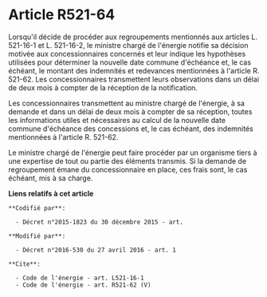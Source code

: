 # Article R521-64

Lorsqu'il décide de procéder aux regroupements mentionnés aux articles L. 521-16-1 et L. 521-16-2, le ministre chargé de
l'énergie notifie sa décision motivée aux concessionnaires concernés et leur indique les hypothèses utilisées pour déterminer
la nouvelle date commune d'échéance et, le cas échéant, le montant des indemnités et redevances mentionnées à l'article R.
521-62. Les concessionnaires transmettent leurs observations dans un délai de deux mois à compter de la réception de la
notification. 

Les concessionnaires transmettent au ministre chargé de l'énergie, à sa demande et dans un délai de deux mois à compter de sa
réception, toutes les informations utiles et nécessaires au calcul de la nouvelle date commune d'échéance des concessions et,
le cas échéant, des indemnités mentionnées à l'article R. 521-62. 

Le ministre chargé de l'énergie peut faire procéder par un organisme tiers à une expertise de tout ou partie des éléments
transmis. Si la demande de regroupement émane du concessionnaire en place, ces frais sont, le cas échéant, mis à sa charge.

**Liens relatifs à cet article**

	**Codifié par**:

	  - Décret n°2015-1823 du 30 décembre 2015 - art.

	**Modifié par**:

	  - Décret n°2016-530 du 27 avril 2016 - art. 1

	**Cite**:

	  - Code de l'énergie - art. L521-16-1
	  - Code de l'énergie - art. R521-62 (V)
